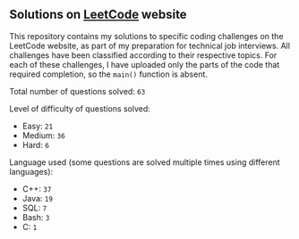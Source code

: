 ## Solutions on [LeetCode](https://leetcode.com/) website

This repository contains my solutions to specific coding challenges on the LeetCode website, as part of my preparation for technical job interviews. All challenges have been classified according to their respective topics. For each of these challenges, I have uploaded only the parts of the code that required completion, so the `main()` function is absent.

Total number of questions solved: `63`

Level of difficulty of questions solved:
* Easy: `21`
* Medium: `36`
* Hard: `6`

Language used (some questions are solved multiple times using different languages):
* C++: `37`
* Java: `19`
* SQL: `7`
* Bash: `3`
* C: `1`
